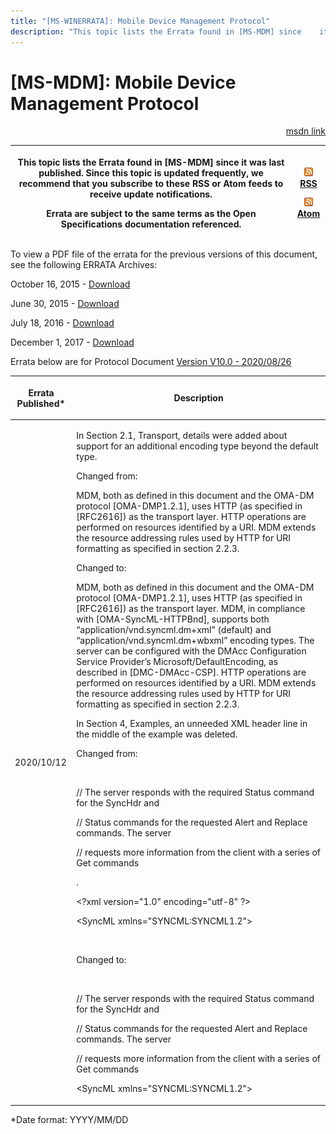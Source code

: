 ```yaml
---
title: "[MS-WINERRATA]: Mobile Device Management Protocol"
description: "This topic lists the Errata found in [MS-MDM] since    it was last published. Since this topic is updated frequently, we recommend    that you"
---
```


# [MS-MDM]: Mobile Device Management Protocol

<p align="right"><a href="https://msdn.microsoft.com/en-us/library/1732d832-43da-40ed-b950-2d379050d8b7">msdn link</a></p>
<p> </p>

<table>
 <thead>
  <tr>
   <th>
   <p>This topic lists the Errata found in [MS-MDM] since
   it was last published. Since this topic is updated frequently, we recommend
   that you subscribe to these RSS or Atom feeds to receive update
   notifications.</p>
   <p>Errata are subject to the same terms as the
   Open Specifications documentation referenced.</p>
   </th>
   <th>
   <p><img id="Picture 165" src="MS-WINERRATA_files/image001.png"><span><a href="http://blogs.msdn.com/b/protocol_content_errata/rss.aspx">RSS</a></span>
   </p>
   <p><img id="Picture 164" src="MS-WINERRATA_files/image001.png"><span><a href="http://blogs.msdn.com/b/protocol_content_errata/atom.aspx">Atom</a></span>
   </p>
   <p> </p>
   </th>
  </tr>
 </thead>
</table>

<p>To view a PDF file of the errata for the previous versions
of this document, see the following ERRATA Archives:</p>

<p>October 16, 2015 - <span><a href="http://go.microsoft.com/fwlink/?LinkID=690377">Download</a></span></p>

<p>June 30, 2015 - <span><a href="http://go.microsoft.com/fwlink/?LinkId=617579">Download</a></span></p>

<p>July 18, 2016 - <span><a href="http://go.microsoft.com/fwlink/?LinkId=822549">Download</a> </span></p>

<p>December 1, 2017 - <span><a href="https://winprotocoldoc.blob.core.windows.net/productionwindowsarchives/MS-WINERRATA/%5bMS-WINERRATA%5d-171201.pdf">Download</a></span></p>

<p>Errata below are for Protocol Document <span><a href="https://docs.microsoft.com/en-us/openspecs/windows_protocols/ms-mdm/33769a92-ac31-47ef-ae7b-dc8501f7104f">Version
V10.0 - 2020/08/26</a></span></p>

<table><thead>
  <tr>
   <th>
   <p>Errata Published*</p>
   </th>
   <th>
   <p>Description</p>
   </th>
  </tr>
 </thead><tbody><tr>
  <td>
  <p>2020/10/12</p>
  </td>
  <td>
  <p>In Section 2.1, Transport, details were added about
  support for an additional encoding type beyond the default type. </p>
  <p> </p>
  <p>Changed from:</p>
  <p> </p>
  <p>MDM, both as defined in this document and the OMA-DM
  protocol [OMA-DMP1.2.1], uses HTTP (as specified in [RFC2616]) as the
  transport layer. HTTP operations are performed on resources identified by a
  URI. MDM extends the resource addressing rules used by HTTP for URI
  formatting as specified in section 2.2.3.</p>
  <p> </p>
  <p>Changed to:</p>
  <p> </p>
  <p>MDM, both as defined in this document and the OMA-DM
  protocol [OMA-DMP1.2.1], uses HTTP (as specified in [RFC2616]) as the
  transport layer. MDM, in compliance with [OMA-SyncML-HTTPBnd], supports both
  “application/vnd.syncml.dm+xml” (default) and
  “application/vnd.syncml.dm+wbxml” encoding types. The server can be
  configured with the DMAcc Configuration Service Provider’s
  Microsoft/DefaultEncoding, as described in [DMC-DMAcc-CSP]. HTTP operations
  are performed on resources identified by a URI. MDM extends the resource
  addressing rules used by HTTP for URI formatting as specified in section
  2.2.3.</p>
  <p> </p>
  <p>In Section 4, Examples, an unneeded XML header line in
  the middle of the example was deleted.</p>
  <p> </p>
  <p>Changed from:</p>
  <p>&#8203;</p>
  <p>  //  The server responds with the required
  Status command for the SyncHdr and&#8203;</p>
  <p>  //  Status commands for the requested
  Alert and Replace commands.  The server&#8203;</p>
  <p>  //  requests more information from the
  client with a series of Get commands&#8203;</p>
  <p>.</p>
  <p>&lt;?xml version=&quot;1.0&quot;
  encoding=&quot;utf-8&quot; ?&gt;&#8203;</p>
  <p>&lt;SyncML xmlns=&quot;SYNCML:SYNCML1.2&quot;&gt;
  &#8203;</p>
  <p>&#8203;</p>
  <p>Changed to: &#8203;</p>
  <p>&#8203;</p>
  <p>  //  The server responds with the required
  Status command for the SyncHdr and&#8203;</p>
  <p>  //  Status commands for the requested
  Alert and Replace commands.  The server&#8203;</p>
  <p>  //  requests more information from the
  client with a series of Get commands&#8203;</p>
  <p>&#8203;&lt;SyncML
  xmlns=&quot;SYNCML:SYNCML1.2&quot;&gt;</p>
  </td>
 </tr></tbody></table>

<p>*Date format: YYYY/MM/DD</p>


                